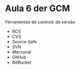 # Aula 6 der  GCM

Ferramentas de controle de versão

* RCV
* CVS
* Source Safe
* SVN
* Mercurial
* GitHub
* BitBucket
